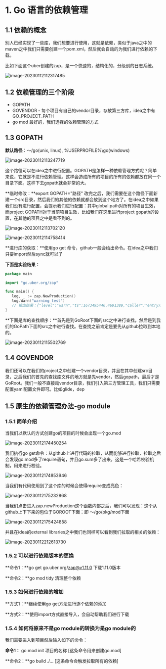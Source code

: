 # 1. Go 语言的依赖管理

## 1.1 依赖的概念

别人已经实现了一些库，我们想要进行使用，这就是依赖，类似于java之中的maven之中我们只需要创建一个pom.xml，然后就会自动的为我们进行依赖的下载。

比如下面这个uber创建的zap，是一个快速的，结构化的，分级别的日志系统。

![image-20230112112317485](./pictures/image-20230112112317485.png)

## 1.2 依赖管理的三个阶段

- GOPATH
- GOVENDOR - 每个项目有自己的vendor目录，存放第三方库，idea之中有GO_PROJECT_PATH
- go mod 最好的，我们选择的依赖管理的方式

## 1.3 GOPATH

**默认路径：**～/go(unix, linux), %USERPROFILE%\go(windows) 

![image-20230112113247719](./pictures/image-20230112113247719.png)

这个路径可以在idea之中进行配置。GOPATH是怎样一种依赖管理方式呢？简单来说，它就是不进行依赖管理。这样会造成所有的项目的所有的依赖都放在同一个目录下面。这样下去gopath就会非常的大。

**临时修改：**export GOPATH="路径" 改完之后，我们需要在这个路径下面新建一个src目录，然后我们的其他的依赖就都会放到这个地方了。在idea之中如果我们没有进行配置，会提示我们进行配置：其中global path对所有的项目生效，而project GOPATH对于当前项目生效，比如我们在这里进行project gopath的设置，在其他的项目之中是看不到的。

![image-20230112113702120](./pictures/image-20230112113702120.png)

![image-20230112114758414](./pictures/image-20230112114758414.png)

**进行库的获取：**使用go get 命令，github一般会给出命令。在idea之中我们只要import然后sync就可以了

**下面是实验结果：**

```go
package main

import "go.uber.org/zap"

func main() {
   log, _ := zap.NewProduction()
   log.Warn("warning test")
   // 输出结果：{"level":"warn","ts":1673495446.4691389,"caller":"entry/main.go:7","msg":"warning test"}
}
```

**下面是库的查找顺序：**首先是到GoRoot下面的src之中进行查找，然后是到我们的GoPath下面的src之中进行查找。在查找之前肯定是要先从github拉取到本地的。

![image-20230112115502769](./pictures/image-20230112115502769.png)

## 1.4 GOVENDOR

我们还可以在我们的project之中创建一个vendor目录，并且在其中创建src目录，之后我们的首先的查找库文件的地方就是先vendor，然后gopath，最后才是GoRoot。我们一般不直接动vendor目录，我们引入第三方管理工具，我们只需要配置yaml配置文件即可。比如glide，dep

## 1.5 原生的依赖管理办法-go module

### 1.5.1 简单介绍

当我们以默认的方式创建go的项目的时候会出现一个go.mod

![image-20230112174450254](./pictures/image-20230112174450254.png)

我们执行go get命令：从github上进行代码的拉取，从而能够进行拉取，拉取之后会发现go.mod多了require语句，并且go.sum多了出来，这是一个哈希校验机制，用来进行校验。

![image-20230112174853946](./pictures/image-20230112174853946.png)

当我们有代码使用到了这个库的时候会使得require变成亮色：

![image-20230112175232868](./pictures/image-20230112175232868.png)

当我们点击进入zap.newProduction这个函数内部之后，我们可以发现：这个从github上下下来的包位于GOROOT下面：即 ～/go/pkg/mod下面

![image-20230112175424858](./pictures/image-20230112175424858.png)

并且在idea的external libraries之中我们也同样可以看到我们拉取的相关的依赖：

![image-20230112212613730](./pictures/image-20230112212613730.png)



### 1.5.2 可以进行依赖版本的更换

**命令1：**go get go.uber.org/zap@v1.11.0 下载1.11.0版本

**命令2：**go mod tidy 清理整个依赖



### 1.5.3 如何进行依赖的增加

**方式1：**继续使用go get方法进行逐个依赖的添加

**方式2：**使用import方式直接导入，会自动帮助我们进行下载



### 1.5.4 如何将原来不是go module的转换为是go module的

我们需要进入到项目然后输入如下的命令：

**命令1：** go mod init 项目的名称 [这条命令用来创建go.mod]

**命令2：**go build ./... [这条命令会触发拉取所有的依赖]